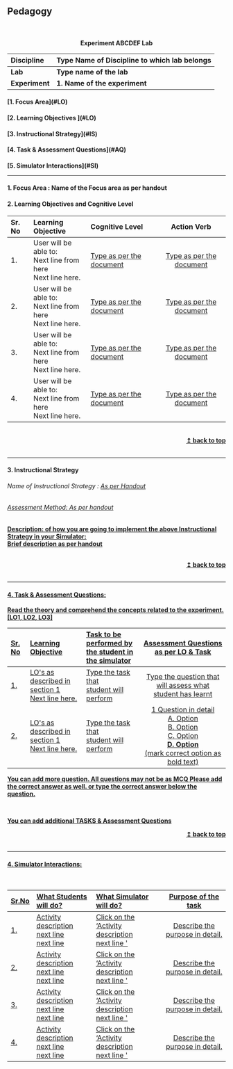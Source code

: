 ## Pedagogy
<p align="center">

<br>
<br>
<b> Experiment ABCDEF Lab  <a name="top"></a> <br>
</p>

<b>Discipline | <b>Type Name of Discipline  to which lab belongs
:--|:--|
<b> Lab | <b> Type name of the lab
<b> Experiment|     <b> 1. Name of the experiment


<h4> [1. Focus Area](#LO)
<h4> [2. Learning Objectives ](#LO)
<h4> [3. Instructional Strategy](#IS)
<h4> [4. Task & Assessment Questions](#AQ)
<h4> [5. Simulator Interactions](#SI)
<hr>

<a name="LO"></a>
#### 1. Focus Area : Name of the Focus area as per handout

#### 2. Learning Objectives and Cognitive Level


Sr. No |	Learning Objective	| Cognitive Level | Action Verb
:--|:--|:--|:-:
1.| User will be able to: <br>Next line from here <br> Next line here. | [Type as per the document](http://vlabs.iitb.ac.in/vlabs-dev/document.php) | [Type as per the document](http://vlabs.iitb.ac.in/vlabs-dev/document.php)
2.| User will be able to: <br>Next line from here <br> Next line here. | [Type as per the document](http://vlabs.iitb.ac.in/vlabs-dev/document.php) | [Type as per the document](http://vlabs.iitb.ac.in/vlabs-dev/document.php)
3.| User will be able to: <br>Next line from here <br> Next line here. | [Type as per the document](http://vlabs.iitb.ac.in/vlabs-dev/document.php) | [Type as per the document](http://vlabs.iitb.ac.in/vlabs-dev/document.php)
4.| User will be able to: <br>Next line from here <br> Next line here. | [Type as per the document](http://vlabs.iitb.ac.in/vlabs-dev/document.php) | [Type as per the document](http://vlabs.iitb.ac.in/vlabs-dev/document.php)


<br/>
<div align="right">
    <b><a href="#top">↥ back to top</a></b>
</div>
<br/>
<hr>

<a name="IS"></a>
#### 3. Instructional Strategy
###### Name of Instructional Strategy  :    <u> As per Handout
###### Assessment Method: As per handout

<u> <b>Description: </b> of how you are going to implement the above Instructional Strategy in your Simulator: </u>
<br>
 Brief description as per handout

<br/>
<div align="right">
    <b><a href="#top">↥ back to top</a></b>
</div>
<br/>
<hr>

<a name="AQ"></a>
#### 4. Task & Assessment Questions:

Read the theory and comprehend the concepts related to the experiment. [LO1, LO2, LO3]
<br>

Sr. No |	Learning Objective	| Task to be performed by <br> the student  in the simulator | Assessment Questions as per LO & Task
:--|:--|:--|:-:
1.| LO's as described in section 1 <br> Next line here. | Type the task that <br> student will perform | Type the question that will assess what student has learnt
2.| LO's as described in section 1 <br> Next line here. | Type the task that <br> student will perform | 1 Question in detail <br> A. Option <br> B. Option <br> C. Option <br> <b> D. Option </b> <br> (mark correct option as bold text)


You can add more question. All questions may not be as MCQ
Please add the correct answer as well.
or type the correct answer below the question.

 <br>

 <u> You can add additional TASKS & Assessment Questions <u>
<br/>
<div align="right">
    <b><a href="#top">↥ back to top</a></b>
</div>
<br/>
<hr>

<a name="SI"></a>

#### 4. Simulator Interactions:
<br>

Sr.No | What Students will do? |	What Simulator will do?	| Purpose of the task
:--|:--|:--|:--:
1.| Activity description <br> next line <br> next line | Click on the ‘Activity description <br> next line  '  | Describe the purpose in detail.
2.| Activity description <br> next line <br> next line | Click on the ‘Activity description <br> next line  '  | Describe the purpose in detail.
3.| Activity description <br> next line <br> next line | Click on the ‘Activity description <br> next line  '  | Describe the purpose in detail.
4.| Activity description <br> next line <br> next line | Click on the ‘Activity description <br> next line  '  | Describe the purpose in detail.
